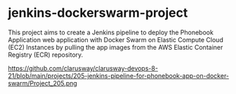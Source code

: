 # jenkins-dockerswarm-project

This project aims to create a Jenkins pipeline to deploy the Phonebook Application web application 
with Docker Swarm on Elastic Compute Cloud (EC2) Instances 
by pulling the app images from the AWS Elastic Container Registry (ECR) repository.

https://github.com/clarusway/clarusway-devops-8-21/blob/main/projects/205-jenkins-pipeline-for-phonebook-app-on-docker-swarm/Project_205.png
